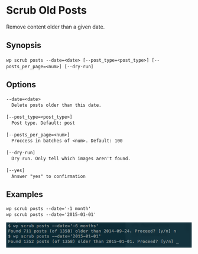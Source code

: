 # Scrub Old Posts

Remove content older than a given date.

## Synopsis

`wp scrub posts --date=<date> [--post_type=<post_type>] [--posts_per_page=<num>]
  [--dry-run]`

## Options

    --date=<date>
      Delete posts older than this date.

    [--post_type=<post_type>]
      Post type. Default: post

    [--posts_per_page=<num>]
      Proccess in batches of <num>. Default: 100

    [--dry-run]
      Dry run. Only tell which images aren't found.

    [--yes]
      Answer "yes" to confirmation

## Examples

    wp scrub posts --date='-1 month'
    wp scrub posts --date='2015-01-01'


![screenshot](screenshot-1.png)
